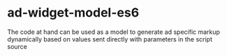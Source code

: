 # ad-widget-model-es6
The code at hand can be used as a model to generate ad specific markup dynamically based on values sent directly with parameters in the script source
